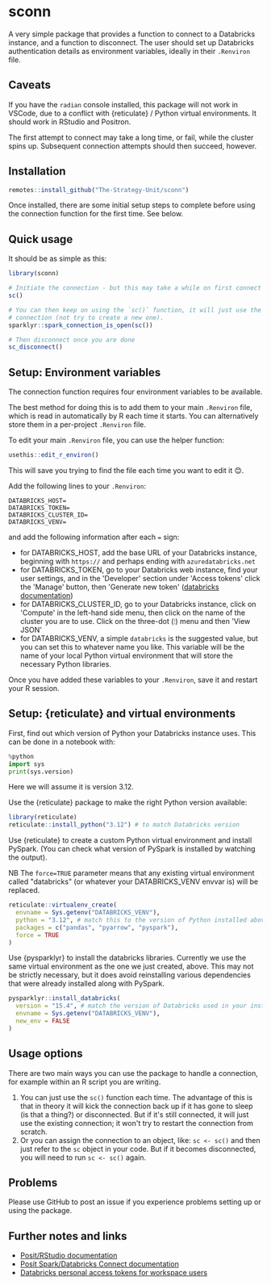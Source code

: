 # sconn

A very simple package that provides a function to connect to a
  Databricks instance, and a function to disconnect.
The user should set up Databricks authentication details as environment
  variables, ideally in their `.Renviron` file.


## Caveats

If you have the `radian` console installed, this package will not work in
  VSCode, due to a conflict with {reticulate} / Python virtual environments.
It should work in RStudio and Positron.

The first attempt to connect may take a long time, or fail, while the cluster
  spins up.
Subsequent connection attempts should then succeed, however.


## Installation

```r
remotes::install_github("The-Strategy-Unit/sconn")
```

Once installed, there are some initial setup steps to complete before using the
  connection function for the first time. See below.


## Quick usage

It should be as simple as this:

```r
library(sconn)

# Initiate the connection - but this may take a while on first connect
sc()

# You can then keep on using the `sc()` function, it will just use the existing
# connection (not try to create a new one).
sparklyr::spark_connection_is_open(sc())

# Then disconnect once you are done
sc_disconnect()
```


## Setup: Environment variables

The connection function requires four environment variables to be available.

The best method for doing this is to add them to your main `.Renviron` file,
  which is read in automatically by R each time it starts.
  You can alternatively store them in a per-project `.Renviron` file.

To edit your main `.Renviron` file, you can use the helper function:

```r
usethis::edit_r_environ()
```

This will save you trying to find the file each time you want to edit it 😊.

Add the following lines to your `.Renviron`:

```
DATABRICKS_HOST=
DATABRICKS_TOKEN=
DATABRICKS_CLUSTER_ID=
DATABRICKS_VENV=
```

and add the following information after each `=` sign:

* for DATABRICKS_HOST, add the base URL of your Databricks instance, beginning with `https://` and perhaps ending with `azuredatabricks.net`
* for DATABRICKS_TOKEN, go to your Databricks web instance, find your user settings, and in the 'Developer' section under 'Access tokens' click the 'Manage' button, then 'Generate new token' ([databricks documentation](https://docs.databricks.com/en/dev-tools/auth/pat.html#databricks-personal-access-tokens-for-workspace-users))
* for DATABRICKS_CLUSTER_ID, go to your Databricks instance, click on 'Compute' in the left-hand side menu, then click on the name of the cluster you are to use. Click on the three-dot (`⁝`) menu and then 'View JSON'
* for DATABRICKS_VENV, a simple `databricks` is the suggested value, but you can set this to whatever name you like. This variable will be the name of your local Python virtual
  environment that will store the necessary Python libraries.

Once you have added these variables to your `.Renviron`, save it and restart
  your R session.


## Setup: {reticulate} and virtual environments

First, find out which version of Python your Databricks instance uses.
This can be done in a notebook with:

```python
%python
import sys
print(sys.version)
```

Here we will assume it is version 3.12.

Use the {reticulate} package to make the right Python version available:

```r
library(reticulate)
reticulate::install_python("3.12") # to match Databricks version
```

Use {reticulate} to create a custom Python virtual environment and install
  PySpark.
  (You can check what version of PySpark is installed by watching the output).

NB The `force=TRUE` parameter means that any existing virtual environment called
  "databricks" (or whatever your DATABRICKS_VENV envvar is) will be replaced.

```r
reticulate::virtualenv_create(
  envname = Sys.getenv("DATABRICKS_VENV"),
  python = "3.12", # match this to the version of Python installed above
  packages = c("pandas", "pyarrow", "pyspark"),
  force = TRUE
)
```

Use {pysparklyr} to install the databricks libraries.
Currently we use the same virtual environment as the one we just created, above.
This may not be strictly necessary, but it does avoid reinstalling various
  dependencies that were already installed along with PySpark.

```r
pysparklyr::install_databricks(
  version = "15.4", # match the version of Databricks used in your instance
  envname = Sys.getenv("DATABRICKS_VENV"),
  new_env = FALSE
)
```

## Usage options

There are two main ways you can use the package to handle a connection,
  for example within an R script you are writing.

1. You can just use the `sc()` function each time.
  The advantage of this is that in theory it will kick the connection back up
  if it has gone to sleep (is that a thing?) or disconnected.
  But if it's still connected, it will just use the existing connection; it
  won't try to restart the connection from scratch.
2. Or you can assign the connection to an object, like: `sc <- sc()` and then
  just refer to the `sc` object in your code.
  But if it becomes disconnected, you will need to run `sc <- sc()` again.


## Problems

Please use GitHub to post an issue if you experience problems setting up or
  using the package.


## Further notes and links

* [Posit/RStudio documentation](https://posit.co/blog/databricks-clusters-in-rstudio-with-sparklyr/)
* [Posit Spark/Databricks Connect documentation](https://spark.posit.co/deployment/databricks-connect.html)
* [Databricks personal access tokens for workspace users](https://docs.databricks.com/en/dev-tools/auth/pat.html#databricks-personal-access-tokens-for-workspace-users)
